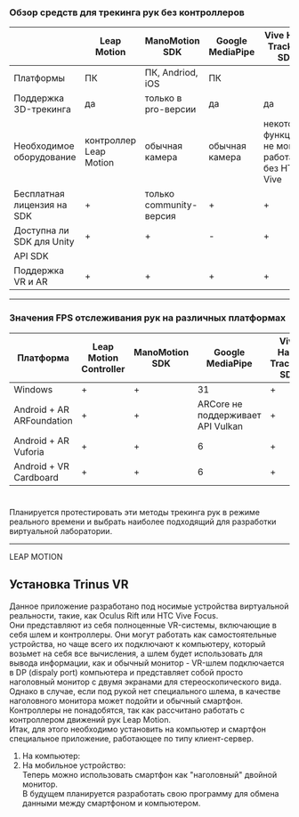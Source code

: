 ### Обзор средств для трекинга рук без контроллеров ###
| | Leap Motion | ManoMotion SDK | Google MediaPipe | Vive Hand Tracking SDK | Mixed Reality ToolKit | Oculus Hand Tracking | FingerTrack | PrimeX Haptic VR |
| - | - | - | - | - | - | - | - | - |
| Платформы | ПК | ПК, Andriod, iOS | ПК |
| Поддержка 3D-трекинга | да | только в pro-версии | да | да | да | да | да | да |
| Необходимое оборудование | контроллер Leap Motion | обычная камера | обычная камера | некоторые функции не могут работать без HTC Vive | некоторые функции не могут работать без HoloLens | Oculus | VR-браслет | VR-перчатки |
| Бесплатная лицензия на SDK | + | только community-версия | + | + | + | + | + | + |
| Доступна ли SDK для Unity | + | + | - | + | - | + | + | - |
| API SDK |
| Поддержка VR и AR | + | + | + | + | только VR | + | только VR | только VR |
*****
### Значения FPS отслеживания рук на различных платформах
| Платформа | Leap Motion Controller | ManoMotion SDK | Google MediaPipe | Vive Hand Tracking SDK | Mixed Reality ToolKit | Oculus Hand Tracking |
| - | - | - | - | - | - | - |
| Windows | + | + | 31 | + | + | + |
| Android + AR ARFoundation | + | + | ARCore не поддерживает API Vulkan | + | + | + |
| Android + AR Vuforia | + | + | 6 | + | + | + |
| Android + VR Cardboard | + | + | 6 | + | + | + |
#
Планируется протестировать эти методы трекинга рук в режиме реального времени и выбрать наиболее подходящий для разработки виртуальной лаборатории.
******
LEAP MOTION



## Установка Trinus VR ##
Данное приложение разработано под носимые устройства виртуальной реальности, такие, как Oculus Rift или HTC Vive Focus.  
Они представляют из себя полноценные VR-системы, включающие в себя шлем и контроллеры. Они могут работать как самостоятельные устройства, но чаще всего их подключают к компьютеру, который возьмет на себя все вычисления, а шлем будет использовать для вывода информации, как и обычный монитор - VR-шлем подключается в DP (dispaly port) компьютера и представляет собой просто наголовный монитор с двумя экранами для стереоскопического вида.  
Однако в случае, если под рукой нет специального шлема, в качестве наголовного монитора может подойти и обычный смартфон. Контроллеры не понадобятся, так как рассчитано работать с контроллером движений рук Leap Motion.  
Итак, для этого необходимо установить на компьютер и смартфон специальное приложение, работающее по типу клиент-сервер.  

1. На компьютер:  
2. На мобильное устройство:  
Теперь можно использовать смартфон как "наголовный" двойной монитор.  
В будущем планируется разработать свою программу для обмена данными между смартфоном и компьютером.  

